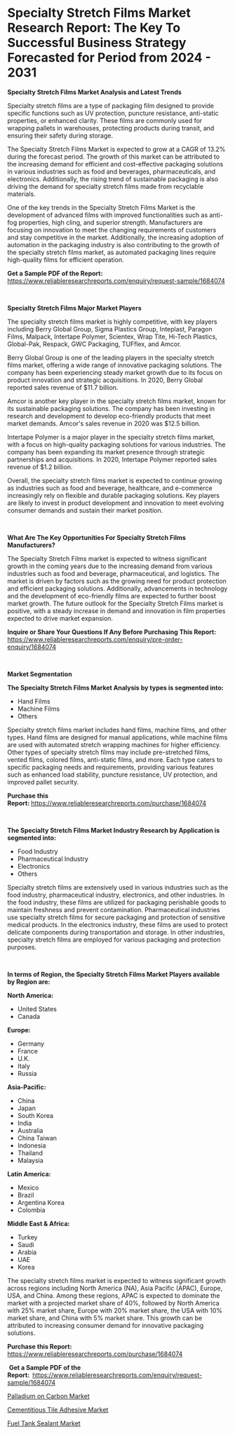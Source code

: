 <p><h1>Specialty Stretch Films Market Research Report: The Key To Successful Business Strategy Forecasted for Period from 2024 - 2031</h1></p><p><strong>Specialty Stretch Films Market Analysis and Latest Trends</strong></p>
<p><p>Specialty stretch films are a type of packaging film designed to provide specific functions such as UV protection, puncture resistance, anti-static properties, or enhanced clarity. These films are commonly used for wrapping pallets in warehouses, protecting products during transit, and ensuring their safety during storage.</p><p>The Specialty Stretch Films Market is expected to grow at a CAGR of 13.2% during the forecast period. The growth of this market can be attributed to the increasing demand for efficient and cost-effective packaging solutions in various industries such as food and beverages, pharmaceuticals, and electronics. Additionally, the rising trend of sustainable packaging is also driving the demand for specialty stretch films made from recyclable materials.</p><p>One of the key trends in the Specialty Stretch Films Market is the development of advanced films with improved functionalities such as anti-fog properties, high cling, and superior strength. Manufacturers are focusing on innovation to meet the changing requirements of customers and stay competitive in the market. Additionally, the increasing adoption of automation in the packaging industry is also contributing to the growth of the specialty stretch films market, as automated packaging lines require high-quality films for efficient operation.</p></p>
<p><strong>Get a Sample PDF of the Report:&nbsp;</strong> <a href="https://www.reliableresearchreports.com/enquiry/request-sample/1684074">https://www.reliableresearchreports.com/enquiry/request-sample/1684074</a></p>
<p>&nbsp;</p>
<p><strong>Specialty Stretch Films Major Market Players</strong></p>
<p><p>The specialty stretch films market is highly competitive, with key players including Berry Global Group, Sigma Plastics Group, Inteplast, Paragon Films, Malpack, Intertape Polymer, Scientex, Wrap Tite, Hi-Tech Plastics, Global-Pak, Respack, GWC Packaging, TUFflex, and Amcor.</p><p>Berry Global Group is one of the leading players in the specialty stretch films market, offering a wide range of innovative packaging solutions. The company has been experiencing steady market growth due to its focus on product innovation and strategic acquisitions. In 2020, Berry Global reported sales revenue of $11.7 billion.</p><p>Amcor is another key player in the specialty stretch films market, known for its sustainable packaging solutions. The company has been investing in research and development to develop eco-friendly products that meet market demands. Amcor's sales revenue in 2020 was $12.5 billion.</p><p>Intertape Polymer is a major player in the specialty stretch films market, with a focus on high-quality packaging solutions for various industries. The company has been expanding its market presence through strategic partnerships and acquisitions. In 2020, Intertape Polymer reported sales revenue of $1.2 billion.</p><p>Overall, the specialty stretch films market is expected to continue growing as industries such as food and beverage, healthcare, and e-commerce increasingly rely on flexible and durable packaging solutions. Key players are likely to invest in product development and innovation to meet evolving consumer demands and sustain their market position.</p></p>
<p>&nbsp;</p>
<p><strong>What Are The Key Opportunities For Specialty Stretch Films Manufacturers?</strong></p>
<p><p>The Specialty Stretch Films market is expected to witness significant growth in the coming years due to the increasing demand from various industries such as food and beverage, pharmaceutical, and logistics. The market is driven by factors such as the growing need for product protection and efficient packaging solutions. Additionally, advancements in technology and the development of eco-friendly films are expected to further boost market growth. The future outlook for the Specialty Stretch Films market is positive, with a steady increase in demand and innovation in film properties expected to drive market expansion.</p></p>
<p><strong>Inquire or Share Your Questions If Any Before Purchasing This Report:</strong> <a href="https://www.reliableresearchreports.com/enquiry/pre-order-enquiry/1684074">https://www.reliableresearchreports.com/enquiry/pre-order-enquiry/1684074</a></p>
<p>&nbsp;</p>
<p><strong>Market Segmentation</strong></p>
<p><strong>The Specialty Stretch Films Market Analysis by types is segmented into:</strong></p>
<p><ul><li>Hand Films</li><li>Machine Films</li><li>Others</li></ul></p>
<p><p>Specialty stretch films market includes hand films, machine films, and other types. Hand films are designed for manual applications, while machine films are used with automated stretch wrapping machines for higher efficiency. Other types of specialty stretch films may include pre-stretched films, vented films, colored films, anti-static films, and more. Each type caters to specific packaging needs and requirements, providing various features such as enhanced load stability, puncture resistance, UV protection, and improved pallet security.</p></p>
<p><strong>Purchase this Report:&nbsp;</strong><a href="https://www.reliableresearchreports.com/purchase/1684074">https://www.reliableresearchreports.com/purchase/1684074</a></p>
<p>&nbsp;</p>
<p><strong>The Specialty Stretch Films Market Industry Research by Application is segmented into:</strong></p>
<p><ul><li>Food Industry</li><li>Pharmaceutical Industry</li><li>Electronics</li><li>Others</li></ul></p>
<p><p>Specialty stretch films are extensively used in various industries such as the food industry, pharmaceutical industry, electronics, and other industries. In the food industry, these films are utilized for packaging perishable goods to maintain freshness and prevent contamination. Pharmaceutical industries use specialty stretch films for secure packaging and protection of sensitive medical products. In the electronics industry, these films are used to protect delicate components during transportation and storage. In other industries, specialty stretch films are employed for various packaging and protection purposes.</p></p>
<p>&nbsp;</p>
<p><strong>In terms of Region, the Specialty Stretch Films Market Players available by Region are:</strong></p>
<p>
    <p> <strong> North America: </strong>
        <ul>
            <li>United States</li>
            <li>Canada</li>
        </ul>
        </p> 
    <p> <strong> Europe: </strong>
        <ul>
            <li>Germany</li>
            <li>France</li>
            <li>U.K.</li>
            <li>Italy</li>
            <li>Russia</li>
        </ul>
        </p> 
    <p> <strong> Asia-Pacific: </strong>
        <ul>
            <li>China</li>
            <li>Japan</li>
            <li>South Korea</li>
            <li>India</li>
            <li>Australia</li>
            <li>China Taiwan</li>
            <li>Indonesia</li>
            <li>Thailand</li>
            <li>Malaysia</li>
        </ul>
        </p> 
    <p> <strong> Latin America: </strong>
        <ul>
            <li>Mexico</li>
            <li>Brazil</li>
            <li>Argentina Korea</li>
            <li>Colombia</li>
        </ul>
        </p> 
    <p> <strong> Middle East & Africa: </strong>
        <ul>
            <li>Turkey</li>
            <li>Saudi</li>
            <li>Arabia</li>
            <li>UAE</li>
            <li>Korea</li>
        </ul>
    </p>
    </p>
<p><p>The specialty stretch films market is expected to witness significant growth across regions including North America (NA), Asia Pacific (APAC), Europe, USA, and China. Among these regions, APAC is expected to dominate the market with a projected market share of 40%, followed by North America with 25% market share, Europe with 20% market share, the USA with 10% market share, and China with 5% market share. This growth can be attributed to increasing consumer demand for innovative packaging solutions.</p></p>
<p><strong>Purchase this Report: </strong><a href="https://www.reliableresearchreports.com/purchase/1684074">https://www.reliableresearchreports.com/purchase/1684074</a></p>
<p>&nbsp;<strong>Get a Sample PDF of the Report:&nbsp;&nbsp;</strong><a href="https://www.reliableresearchreports.com/enquiry/request-sample/1684074">https://www.reliableresearchreports.com/enquiry/request-sample/1684074</a></p>
<p><strong></strong></p>
<p><p><a href="https://github.com/pjcfca/Market-Research-Report-List-1/blob/main/palladium-on-carbon-market.md">Palladium on Carbon Market</a></p><p><a href="https://github.com/johnbach50/Market-Research-Report-List-2/blob/main/cementitious-tile-adhesive-market.md">Cementitious Tile Adhesive Market</a></p><p><a href="https://github.com/wusalecollins540tpqoz/Market-Research-Report-List-1/blob/main/fuel-tank-sealant-market.md">Fuel Tank Sealant Market</a></p></p>